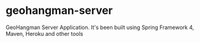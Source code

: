 # geohangman-server
GeoHangman Server Application. It's been built using Spring Framework 4, Maven, Heroku and other tools
